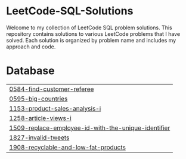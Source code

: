 # LeetCode-SQL-Solutions

Welcome to my collection of LeetCode SQL problem solutions. This repository contains solutions to various LeetCode problems that I have solved. Each solution is organized by problem name and includes my approach and code.


# Database
|  |
| ------- |
| [0584-find-customer-referee](https://github.com/Anou26/LeetCode-SQL/tree/master/0584-find-customer-referee) |
| [0595-big-countries](https://github.com/Anou26/LeetCode-SQL/tree/master/0595-big-countries) |
| [1153-product-sales-analysis-i](https://github.com/Anou26/LeetCode-SQL/tree/master/1153-product-sales-analysis-i) |
| [1258-article-views-i](https://github.com/Anou26/LeetCode-SQL/tree/master/1258-article-views-i) |
| [1509-replace-employee-id-with-the-unique-identifier](https://github.com/Anou26/LeetCode-SQL/tree/master/1509-replace-employee-id-with-the-unique-identifier) |
| [1827-invalid-tweets](https://github.com/Anou26/LeetCode-SQL/tree/master/1827-invalid-tweets) |
| [1908-recyclable-and-low-fat-products](https://github.com/Anou26/LeetCode-SQL/tree/master/1908-recyclable-and-low-fat-products) |